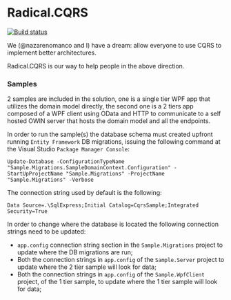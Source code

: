 # Radical.CQRS

[![Build status](https://ci.appveyor.com/api/projects/status/40p01v7b5bkl54ji?svg=true)](https://ci.appveyor.com/project/radical-bot/radical-cqrs-server)

We (@nazarenomanco and I) have a dream: allow everyone to use CQRS to implement better architectures.

Radical.CQRS is our way to help people in the above direction.

### Samples

2 samples are included in the solution, one is a single tier WPF app that utilizes the domain model directly, the second one is a 2 tiers app composed of a WPF client using OData and HTTP to communicate to a self hosted OWIN server that hosts the domain model and all the endpoints.

In order to run the sample(s) the database schema must created upfront running `Entity Framework` DB migrations, issuing the following command at the Visual Studio `Package Manager Console`:

    Update-Database -ConfigurationTypeName "Sample.Migrations.SampleDomainContext.Configuration" -StartUpProjectName "Sample.Migrations" -ProjectName "Sample.Migrations" -Verbose

The connection string used by default is the following:

    Data Source=.\SqlExpress;Initial Catalog=CqrsSample;Integrated Security=True

In order to change where the database is located the following connection strings need to be updated:

* `app.config` connection string section in the `Sample.Migrations` project to update where the DB migrations are run;
* Both the connection strings in `app.config` of the `Sample.Server` project to update where the 2 tier sample will look for data;
* Both the connection strings in `app.config` of the `Sample.WpfClient` project, of the 1 tier sample, to update where the 1 tier sample will look for data;
